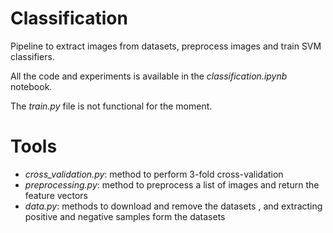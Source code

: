 # Classification
Pipeline to extract images from datasets, preprocess images and train 
SVM classifiers.

All the code and experiments is available in the _classification.ipynb_ notebook.

The _train.py_ file is not functional for the moment.

# **Tools**

- _cross_validation.py_: method to perform 3-fold cross-validation
- _preprocessing.py_: method to preprocess a list of images and return the feature vectors
- _data.py_: methods to download and remove the datasets , and extracting positive and negative samples form the datasets

